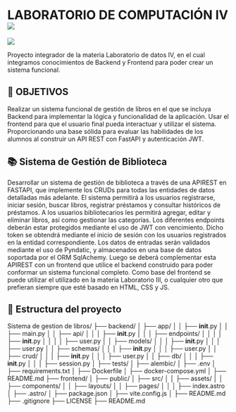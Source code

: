# LABORATORIO DE COMPUTACIÓN IV![](https://user-images.githubusercontent.com/18350557/176309783-0785949b-9127-417c-8b55-ab5a4333674e.gif)

<img src="https://www.cultofmac.com/wp-content/uploads/2017/04/CoM-Pay-What-You-Want-Learn-to-Code-2017-Bundle.jpg" >

Proyecto integrador de la materia Laboratorio de datos IV, en el cual integramos conocimientos de Backend y Frontend para poder crear un sistema funcional.

## 🎯 OBJETIVOS

Realizar un sistema funcional de gestión de libros en el que se incluya Backend para implementar la lógica y funcionalidad de la aplicación. Usar el frontend para que el usuario final pueda interactuar y utilizar el sistema. Proporcionando una base sólida para evaluar las habilidades de los alumnos al construir un API REST con FastAPI y autenticación JWT.

## 📚 Sistema de Gestión de Biblioteca

Desarrollar un sistema de gestión de biblioteca a través de
una APIREST en FASTAPI, que implemente los CRUDs para todas
las entidades de datos detalladas más adelante.
El sistema permitirá a los usuarios registrarse, iniciar
sesión, buscar libros, registrar préstamos y consultar
históricos de préstamos. A los usuarios bibliotecarios les
permitirá agregar, editar y eliminar libros, así como
gestionar las categorías.
Los diferentes endpoints deberán estar protegidos mediante
el uso de JWT con vencimiento. Dicho token se obtendrá
mediante el inicio de sesión con los usuarios registrados en
la entidad correspondiente.
Los datos de entradas serán validados mediante el uso de
Pyndatic, y almacenados en una base de datos soportada por
el ORM SqlAchemy.
Luego se deberá complementar esta APIREST con un frontend
que utilice el backend construido para poder conformar un
sistema funcional completo.
Como base del frontend se puede utilizar el utilizado en la
materia Laboratorio III, o cualquier otro que prefieran
siempre que esté basado en HTML, CSS y JS.

## 📂 Estructura del proyecto

Sistema de gestion de libros/
├── backend/
│ ├── app/
│ │ ├── **init**.py
│ │ ├── main.py
│ │ ├── api/
│ │ │ ├── **init**.py
│ │ │ ├── endpoints/
│ │ │ │ ├── **init**.py
│ │ │ │ ├── user.py
│ │ ├── models/
│ │ │ ├── **init**.py
│ │ │ ├── user.py
│ │ ├── schemas/
│ │ │ ├── **init**.py
│ │ │ ├── user.py
│ │ ├── crud/
│ │ │ ├── **init**.py
│ │ │ ├── user.py
│ │ ├── db/
│ │ │ ├── **init**.py
│ │ │ ├── session.py
│ ├── tests/
│ ├── alembic/
│ ├── .env
│ ├── requirements.txt
│ ├── Dockerfile
│ ├── docker-compose.yml
│ ├── README.md
├── frontend/
│ ├── public/
│ ├── src/
│ │ ├── assets/
│ │ ├── components/
│ │ ├── layouts/
│ │ ├── pages/
│ │ │ ├── index.astro
│ ├── .astro/
│ ├── package.json
│ ├── vite.config.js
│ ├── README.md
├── .gitignore
├── LICENSE
├── README.md
